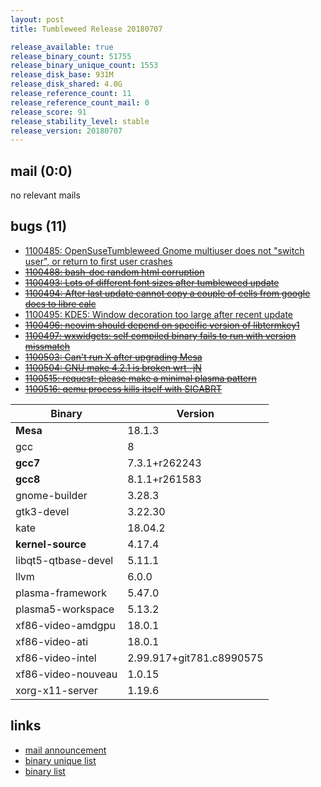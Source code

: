 ```yaml
---
layout: post
title: Tumbleweed Release 20180707

release_available: true
release_binary_count: 51755
release_binary_unique_count: 1553
release_disk_base: 931M
release_disk_shared: 4.0G
release_reference_count: 11
release_reference_count_mail: 0
release_score: 91
release_stability_level: stable
release_version: 20180707
---
```


## mail (0:0)

no relevant mails

## bugs (11)

<!--more-->

- [1100485: OpenSuseTumbleweed Gnome multiuser does not  "switch user", or return to first user crashes](https://bugzilla.opensuse.org/show_bug.cgi?id=1100485)
- ~~[1100488: bash-doc random html corruption](https://bugzilla.opensuse.org/show_bug.cgi?id=1100488)~~
- ~~[1100493: Lots of different font sizes after tumbleweed update](https://bugzilla.opensuse.org/show_bug.cgi?id=1100493)~~
- ~~[1100494: After last update cannot copy a couple of cells from google docs to libre calc](https://bugzilla.opensuse.org/show_bug.cgi?id=1100494)~~
- [1100495: KDE5: Window decoration too large after recent update](https://bugzilla.opensuse.org/show_bug.cgi?id=1100495)
- ~~[1100496: neovim should depend on specific version of libtermkey1](https://bugzilla.opensuse.org/show_bug.cgi?id=1100496)~~
- ~~[1100497: wxwidgets: self compiled binary fails to run with version missmatch](https://bugzilla.opensuse.org/show_bug.cgi?id=1100497)~~
- ~~[1100503: Can't run X after upgrading Mesa](https://bugzilla.opensuse.org/show_bug.cgi?id=1100503)~~
- ~~[1100504: GNU make 4.2.1 is broken wrt -jN](https://bugzilla.opensuse.org/show_bug.cgi?id=1100504)~~
- ~~[1100515: request: please make a minimal plasma pattern](https://bugzilla.opensuse.org/show_bug.cgi?id=1100515)~~
- ~~[1100516: qemu process kills itself with SIGABRT](https://bugzilla.opensuse.org/show_bug.cgi?id=1100516)~~

Binary | Version
--- | ---
**Mesa** | 18.1.3
gcc | 8
**gcc7** | 7.3.1+r262243
**gcc8** | 8.1.1+r261583
gnome-builder | 3.28.3
gtk3-devel | 3.22.30
kate | 18.04.2
**kernel-source** | 4.17.4
libqt5-qtbase-devel | 5.11.1
llvm | 6.0.0
plasma-framework | 5.47.0
plasma5-workspace | 5.13.2
xf86-video-amdgpu | 18.0.1
xf86-video-ati | 18.0.1
xf86-video-intel | 2.99.917+git781.c8990575
xf86-video-nouveau | 1.0.15
xorg-x11-server | 1.19.6

## links

- [mail announcement](https://lists.opensuse.org/opensuse-factory/2018-07/msg00062.html)
- [binary unique list](http://download.tumbleweed.boombatower.com/20180707/rpm.unique.list)
- [binary list](http://download.tumbleweed.boombatower.com/20180707/rpm.list)
